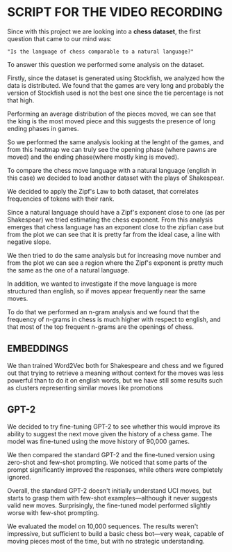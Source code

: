 # SCRIPT FOR THE VIDEO RECORDING

Since with this project we are looking into a **chess dataset**, the first question that came to our mind was:

    "Is the language of chess comparable to a natural language?"

To answer this question we performed some analysis on the dataset.

Firstly, since the dataset is generated using Stockfish, we analyzed how the data is distributed.
We found that the games are very long and probably the version of Stockfish used is not the best one since the tie percentage is not that high.




Performing an average distribution of the pieces moved, we can see that the  king is the most moved piece and this suggests the presence of long ending phases in games.

So we performed the same analysis looking at the lenght of the games, and from this heatmap we can truly see the opening phase (where pawns are moved) and the ending phase(where mostly king is moved).




To compare the chess move language with a natural language (english in this case) we decided to load another dataset with the plays of Shakespear.

We decided to apply the Zipf's Law to both dataset, that correlates frequencies of tokens with their rank.

Since a natural language should have a Zipf's exponent close to one (as per Shakespear) we tried estimating the chess exponent. From this analysis emerges that chess language has an exponent close to the zipfian case but from the plot we can see that it is pretty far from the ideal case, a line with negative slope.

We then tried to do the same analysis but for increasing move number and from the plot we can see a region where the Zipf's exponent is pretty much the same as the one of a natural language.

In addition, we wanted to investigate if the move language is more structured than english, so if moves appear frequently near the same moves. 

To do that we performed an n-gram analysis and we found that the frequency of n-grams in chess is much higher with respect to english, and that most of the top frequent n-grams are the openings of chess.

##  EMBEDDINGS

We than trained Word2Vec both for Shakespeare and chess and we figured out that trying to retrieve a meaning without context for the moves was less powerful than to do it on english words, but we have still some  results such as clusters representing similar moves like promotions


## GPT-2

We decided to try fine-tuning GPT-2 to see whether this would improve its ability to suggest the next move given the history of a chess game. The model was fine-tuned using the move history of 90,000 games.

We then compared the standard GPT-2 and the fine-tuned version using zero-shot and few-shot prompting. We noticed that some parts of the prompt significantly improved the responses, while others were completely ignored.

Overall, the standard GPT-2 doesn't initially understand UCI moves, but starts to grasp them with few-shot examples—although it never suggests valid new moves. Surprisingly, the fine-tuned model performed slightly worse with few-shot prompting.

We evaluated the model on 10,000 sequences. The results weren't impressive, but sufficient to build a basic chess bot—very weak, capable of moving pieces most of the time, but with no strategic understanding.




